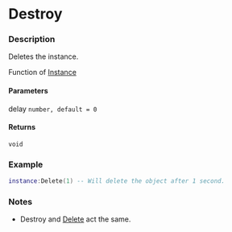 # Destroy

### Description

Deletes the instance.

Function of [Instance](/classes/Instance/)

#### Parameters

delay `number, default = 0`

#### Returns

`void`

### Example

```lua
instance:Delete(1) -- Will delete the object after 1 second.
```

### Notes

- Destroy and [Delete](../Delete) act the same.

